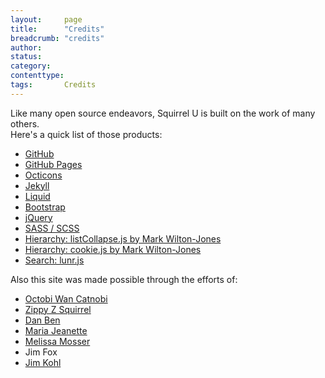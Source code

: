 ```yaml
---
layout:     page
title:      "Credits"
breadcrumb: "credits"
author:
status:     
category:
contenttype:
tags:       Credits
---
```


Like many open source endeavors, Squirrel U is built on the work of many others.  
Here's a quick list of those products:

 * [GitHub](https://github.com)
 * [GitHub Pages](https://pages.github.com)
 * [Octicons](https://octicons.github.com)
 * [Jekyll](http://jekyllrb.com)
 * [Liquid](https://shopify.github.io/liquid/)
 * [Bootstrap](http://getbootstrap.com)
 * [jQuery](http://jquery.com)
 * [SASS / SCSS](http://sass-lang.com)
 * [Hierarchy: listCollapse.js by Mark Wilton-Jones](http://www.howtocreate.co.uk/jslibs/script-listcollapse)
 * [Hierarchy: cookie.js by Mark Wilton-Jones](http://www.howtocreate.co.uk/jslibs/script-cookie)
 * [Search: lunr.js](http://lunrjs.com)
 
Also this site was made possible through the efforts of:

 * [Octobi Wan Catnobi](https://github.com/octobiwancatnobi)
 * [Zippy Z Squirrel](https://github.com/zippyzsquirrel)
 * [Dan Ben](https://github.com/dben1713)
 * [Maria Jeanette](https://github.com/mjeannet)
 * [Melissa Mosser](https://github.com/SassyBA)
 * Jim Fox
 * [Jim Kohl](https://github.com/jimkohl)
